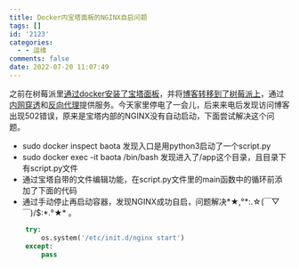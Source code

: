 ```yaml
---
title: Docker内宝塔面板的NGINX自启问题
tags: []
id: '2123'
categories:
  - - 运维
comments: false
date: 2022-07-20 11:07:49
---
```


之前在树莓派里[通过docker安装了宝塔面板](https://occdn.limour.top/2020.html)，并将[博客转移到了树莓派上](https://occdn.limour.top/2024.html)，通过[内网穿透](https://occdn.limour.top/1999.html)和[反向代理](https://occdn.limour.top/1997.html#%E7%AC%AC%E4%B8%89%E6%AD%A5-docker%E5%AE%89%E8%A3%85NPM%E9%9D%A2%E6%9D%BF)提供服务。今天家里停电了一会儿，后来来电后发现访问博客出现502错误，原来是宝塔内部的NGINX没有自动启动，下面尝试解决这个问题。

*   sudo docker inspect baota 发现入口是用python3启动了一个script.py
*   sudo docker exec -it baota /bin/bash 发现进入了/app这个目录，且目录下有script.py文件
*   通过宝塔自带的文件编辑功能，在script.py文件里的main函数中的循环前添加了下面的代码
*   通过手动停止再启动容器，发现NGINX成功自启，问题解决\*★,°\*:.☆(￣▽￣)/$:\*.°★\* 。

```python
    try:
        os.system('/etc/init.d/nginx start')
    except:
        pass
```